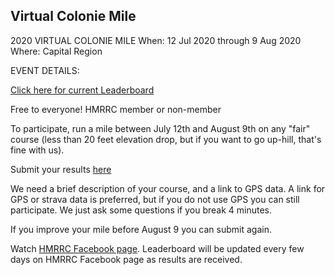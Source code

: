 ## Virtual Colonie Mile

2020 VIRTUAL COLONIE MILE
When: 12 Jul 2020 through 9 Aug 2020 
Where: Capital Region

EVENT DETAILS:

[Click here for current Leaderboard](https://bnorthan.github.io/vcm/leaderboard)

Free to everyone! HMRRC member or non-member

To participate, run a mile between July 12th and August 9th on any "fair" course (less than 20 feet elevation drop, but if you want to go up-hill, that's fine with us). 

Submit your results [here](https://membercommunications-hmrrc.wildapricot.org/event-3906509) 

We need a brief description of your course, and a link to GPS data.  A link for GPS or strava data is preferred, but if you do not use GPS you can still participate.  We just ask some questions if you break 4 minutes. 

If you improve your mile before August 9 you can submit again.  

Watch [HMRRC Facebook page](https://www.facebook.com/HMRRC/).  Leaderboard will be updated every few days on HMRRC Facebook page as results are received.  
